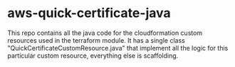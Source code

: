 # aws-quick-certificate-java
This repo contains all the java code for the cloudformation custom resources used in the  terraform module. It has a single class "QuickCertificateCustomResource.java" that implement all the logic for this particular custom resource, everything else is scaffolding.